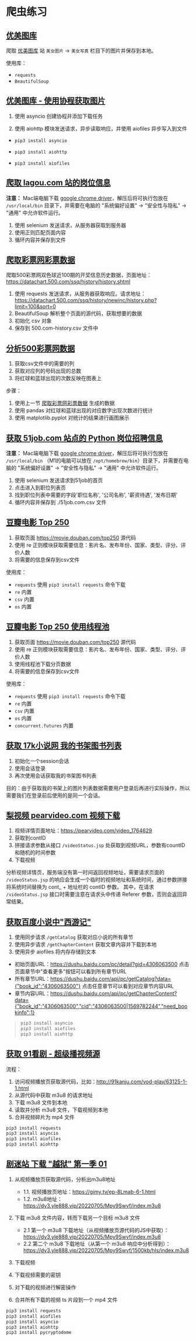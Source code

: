 # 爬虫练习

## [优美图库](./www.umei.cc.py)

爬取 [优美图库](https://umei.cc) 站 `美女图片` -> `美女写真` 栏目下的图片并保存到本地。

使用库：
- `requests`
- `BeautifulSoup`

## [优美图库 - 使用协程获取图片](./www.umei.cc-coroutine.py)

1. 使用 asyncio 创建协程并添加下载任务

2. 使用 aiohttp 模块发送请求，异步读取响应，并使用 aiofiles 异步写入到文件

- `pip3 install asyncio`

- `pip3 install aiohttp`

- `pip3 install aiofiles`

## [爬取 lagou.com 站的岗位信息](./www.lagou.com.py)

**注意：** Mac端电脑下载 [google chrome driver](https://chromedriver.storage.googleapis.com/index.html)，解压后将可执行包放在 `/usr/local/bin` 目录下，并需要在电脑的 "系统偏好设置" -> "安全性与隐私" -> "通用" 中允许软件运行。

1. 使用 selenium 发送请求，从服务器获取到服务器
2. 使用正则匹配页面内容
3. 循环内容并保存到文件

## [爬取彩票网彩票数据](./www.datachart.500.com.py)

爬取500彩票网双色球近100期的开奖信息历史数据，页面地址：https://datachart.500.com/ssq/history/history.shtml

1. 使用 requests 发送请求，从服务器获取响应。请求地址：https://datachart.500.com/ssq/history/newinc/history.php?limit=100&sort=0
2. BeautifulSoup 解析整个页面的源代码，获取想要的数据
3. 初始化 csv 对象
4. 保存到 500.com-history.csv 文件中


## [分析500彩票网数据](./www.500.com.py)

1. 获取csv文件中的需要的列
2. 获取对应列的号码出现的总数
3. 将红球和蓝球出现的次数反映在图表上

步骤：
1. 使用上一节 [爬取彩票网彩票数据](./datachart.500.com.py) 生成的数据
2. 使用 pandas 对红球和蓝球出现的对应数字出现次数进行统计
3. 使用 matplotlib.pyplot 对统计的结果进行画图展示

## [获取 51job.com 站点的 Python 岗位招聘信息](./www.51job.com.py)

**注意：** Mac端电脑下载 [google chrome driver](https://chromedriver.storage.googleapis.com/index.html)，解压后将可执行包放在 `/usr/local/bin` （M1的电脑可以放在 `/opt/homebrew/bin`）目录下，并需要在电脑的 "系统偏好设置" -> "安全性与隐私" -> "通用" 中允许软件运行。

1. 使用 selenium 发送请求到51job的首页
2. 点击进入到职位列表页
2. 找到职位列表中需要的字段'职位名称', '公司名称', '薪资待遇', '发布日期'
3. 循环内容并保存到 ./51job.com.csv 文件

## [豆瓣电影 Top 250](./movie.douban.com-top250.py)

1. 获取页面 https://movie.douban.com/top250 源代码
2. 使用 re 正则模块获取需要信息：影片名、发布年份、国家、类型、评分、评价人数
3. 将需要的信息保存到csv文件

使用库：
- `requests` 使用 `pip3 install requests` 命令下载
- `re` 内置
- `csv` 内置
- `os` 内置

## [豆瓣电影 Top 250 使用线程池](./movie.douban.com-top250-thread-pool.py)

1. 获取页面 https://movie.douban.com/top250 源代码
2. 使用 re 正则模块获取需要信息：影片名、发布年份、国家、类型、评分、评价人数
3. 使用线程池下载分页数据
4. 将需要的信息保存到csv文件

使用库：
- `requests` 使用 `pip3 install requests` 命令下载
- `re` 内置
- `csv` 内置
- `os` 内置
- `concurrent.futures` 内置

## [获取 17k小说网 我的书架图书列表](./www.17k.com.py)

1. 初始化一个session会话
2. 使用会话登录
3. 再次使用会话获取我的书架图书列表

目的：由于获取我的书架上的图片列表数据需要用户登录后再进行实际操作，所以需要我们在登录前后使用的是同一个会话。

## [梨视频 pearvideo.com 视频下载](./pearvideo.com.py)

1. 视频详情页面地址：https://pearvideo.com/video_1764629
2. 获取到contID
3. 拼接请求参数从接口 `/videoStatus.jsp` 处获取到视频URL，参数有countID和随机的时间参数
4. 下载视频

分析视频详情页，服务端没有第一时间返回视频地址，需要请求页面的 `/videoStatus.jsp` 的响应会生成一个临时的视频地址和系统时间，通过参数拼接将系统时间替换为 cont_ + 地址栏的 contID 参数。
其中，在请求 `/videoStatus.jsp` 接口时需要注意在请求头中传递 Referer 参数，否则会返回异常结果。

## [获取百度小说中"西游记"](./dushu.baidu.com.py)

1. 使用同步请求 `/getCatalog` 获取对应小说的所有章节
2. 使用异步请求 `/getChapterContent` 获取文章内容并下载到本地
3. 使用异步 aiofiles 将内存存储到文本

- 初始页面URL：https://dushu.baidu.com/pc/detail?gid=4306063500  点击页面章节中"查看更多"按钮可以看到所有章节URL
- 所有章节URL：https://dushu.baidu.com/api/pc/getCatalog?data={"book_id":"4306063500"} 点击任意章节可以看到对应章节内容URL
- 章节内容URL：https://dushu.baidu.com/api/pc/getChapterContent?data={"book_id":"4306063500","cid":"4306063500|1569782244","need_bookinfo":1}

> ```bash
> pip3 install asyncio
> pip3 install aiofiles
> pip3 install aiohttp
> ```
 
## [获取 91看剧 - 超级播视频源](./www.91kanju.com-chaojibo.py)

流程：
1. 访问视频播放页获取源代码，比如：http://91kanju.com/vod-play/63125-1-1.html
2. 从源代码中获取 m3u8 的请求地址
3. 下载 m3u8 文件到本地
4. 读取并分析 m3u8 文件，下载视频到本地
5. 合并视频碎片为 mp4 文件

```bash
pip3 install requests
pip3 install asyncio
pip3 install aiofiles
pip3 install aiohttp 
```

## [剧迷站 下载 "越狱" 第一季 01](./gimy.tv.py)

1. 从视频播放页获取源代码，分析出m3u8地址
   - 1.1. 视频播放页地址：https://gimy.tv/ep-8Lmab-6-1.html
   - 1.2. m3u8地址：https://dy3.yle888.vip/20220705/Mpy9Swvf/index.m3u8

2. 下载 m3u8 文件内容，转而下载另一个目标 m3u8 文件
    - 2.1 第一个 m3u8 下载地址（从视频播放页源代码的JS中获取）：https://dy3.yle888.vip/20220705/Mpy9Swvf/index.m3u8
    - 2.2 第二个 m3u8 下载地址（从第一个 m3u8 响应中分析得到）：https://dy3.yle888.vip/20220705/Mpy9Swvf/1500kb/hls/index.m3u8

3. 下载视频

4. 下载视频需要的密钥

5. 对下载的视频进行解密操作

6. 合并所有下载的视频 ts 片段到一个 mp4 文件


```bash
pip3 install requests
pip3 install aiofiles
pip3 install asyncio
pip3 install aiohttp
pip3 install pycryptodome
```